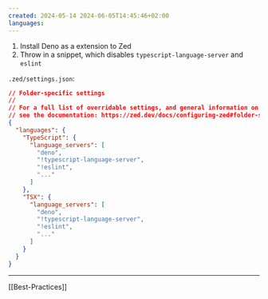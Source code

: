 ```yaml
---
created: 2024-05-14 2024-06-05T14:45:46+02:00
languages:
---
```


1. Install Deno as a extension to Zed
2. Throw in a snippet, which disables `typescript-language-server` and `eslint`

`.zed/settings.json`:

```json
// Folder-specific settings
//
// For a full list of overridable settings, and general information on folder-specific settings,
// see the documentation: https://zed.dev/docs/configuring-zed#folder-specific-settings
{
  "languages": {
    "TypeScript": {
      "language_servers": [
        "deno",
        "!typescript-language-server",
        "!eslint",
        "..."
      ]
    },
    "TSX": {
      "language_servers": [
        "deno",
        "!typescript-language-server",
        "!eslint",
        "..."
      ]
    }
  }
}
```

---

[[Best-Practices]]
